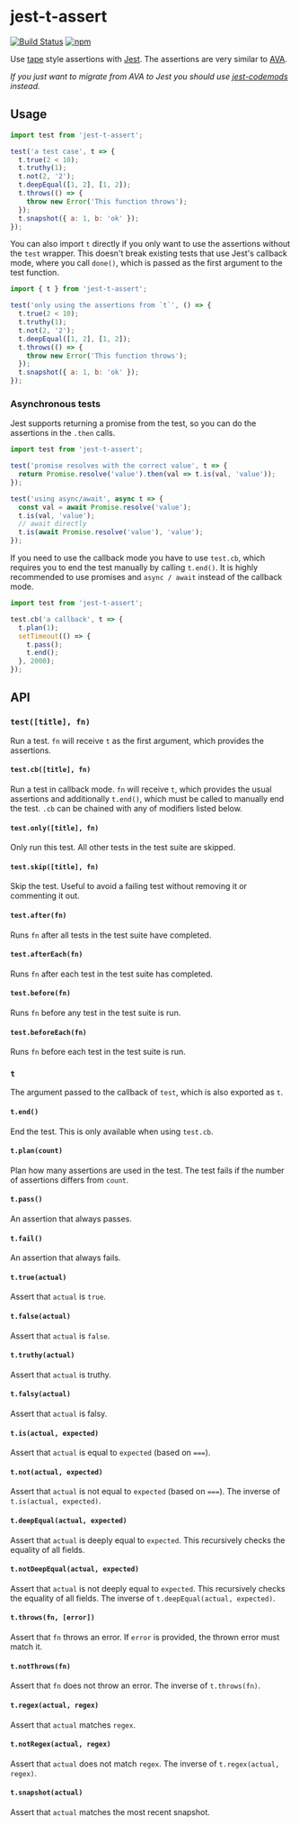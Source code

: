 # jest-t-assert

[![Build Status][travis-badge]][travis]
[![npm][npm-badge]][npm-link]

Use [tape][tape] style assertions with [Jest][jest]. The assertions are very
similar to [AVA][ava].

*If you just want to migrate from AVA to Jest you should use
[jest-codemods][codemods] instead.*

## Usage

```javascript
import test from 'jest-t-assert';

test('a test case', t => {
  t.true(2 < 10);
  t.truthy(1);
  t.not(2, '2');
  t.deepEqual([1, 2], [1, 2]);
  t.throws(() => {
    throw new Error('This function throws');
  });
  t.snapshot({ a: 1, b: 'ok' });
});
```

You can also import `t` directly if you only want to use the assertions without
the `test` wrapper. This doesn't break existing tests that use Jest's callback
mode, where you call `done()`, which is passed as the first argument to the
test function.

```javascript
import { t } from 'jest-t-assert';

test('only using the assertions from `t`', () => {
  t.true(2 < 10);
  t.truthy(1);
  t.not(2, '2');
  t.deepEqual([1, 2], [1, 2]);
  t.throws(() => {
    throw new Error('This function throws');
  });
  t.snapshot({ a: 1, b: 'ok' });
});
```

### Asynchronous tests

Jest supports returning a promise from the test, so you can do the assertions in
the `.then` calls.

```javascript
import test from 'jest-t-assert';

test('promise resolves with the correct value', t => {
  return Promise.resolve('value').then(val => t.is(val, 'value'));
});

test('using async/await', async t => {
  const val = await Promise.resolve('value');
  t.is(val, 'value');
  // await directly
  t.is(await Promise.resolve('value'), 'value');
});
```

If you need to use the callback mode you have to use `test.cb`, which
requires you to end the test manually by calling `t.end()`. It is highly
recommended to use promises and `async / await` instead of the callback mode.

```javascript
import test from 'jest-t-assert';

test.cb('a callback', t => {
  t.plan(1);
  setTimeout(() => {
    t.pass();
    t.end();
  }, 2000);
});
```

## API

### `test([title], fn)`

Run a test. `fn` will receive `t` as the first argument, which provides the
assertions.

#### `test.cb([title], fn)`

Run a test in callback mode. `fn` will receive `t`, which provides the usual
assertions and additionally `t.end()`, which must be called to manually end the
test. `.cb` can be chained with any of modifiers listed below.

#### `test.only([title], fn)`

Only run this test. All other tests in the test suite are skipped.

#### `test.skip([title], fn)`

Skip the test. Useful to avoid a failing test without removing it or commenting
it out.

#### `test.after(fn)`

Runs `fn` after all tests in the test suite have completed.

#### `test.afterEach(fn)`

Runs `fn` after each test in the test suite has completed.

#### `test.before(fn)`

Runs `fn` before any test in the test suite is run.

#### `test.beforeEach(fn)`

Runs `fn` before each test in the test suite is run.

### `t`

The argument passed to the callback of `test`, which is also exported as `t`.

#### `t.end()`

End the test. This is only available when using `test.cb`.

#### `t.plan(count)`

Plan how many assertions are used in the test. The test fails if the number of
assertions differs from `count`.

#### `t.pass()`

An assertion that always passes.

#### `t.fail()`

An assertion that always fails.

#### `t.true(actual)`

Assert that `actual` is `true`.

#### `t.false(actual)`

Assert that `actual` is `false`.

#### `t.truthy(actual)`

Assert that `actual` is truthy.

#### `t.falsy(actual)`

Assert that `actual` is falsy.

#### `t.is(actual, expected)`

Assert that `actual` is equal to `expected` (based on `===`).

#### `t.not(actual, expected)`

Assert that `actual` is not equal to `expected` (based on `===`). The inverse
of `t.is(actual, expected)`.

#### `t.deepEqual(actual, expected)`

Assert that `actual` is deeply equal to `expected`. This recursively checks the
equality of all fields.

#### `t.notDeepEqual(actual, expected)`

Assert that `actual` is not deeply equal to `expected`. This recursively checks
the equality of all fields. The inverse of `t.deepEqual(actual, expected)`.

#### `t.throws(fn, [error])`

Assert that `fn` throws an error. If `error` is provided, the thrown error must
match it.

#### `t.notThrows(fn)`

Assert that `fn` does not throw an error. The inverse of `t.throws(fn)`.

#### `t.regex(actual, regex)`

Assert that `actual` matches `regex`.

#### `t.notRegex(actual, regex)`

Assert that `actual` does not match `regex`. The inverse of
`t.regex(actual, regex)`.

#### `t.snapshot(actual)`

Assert that `actual` matches the most recent snapshot.

[ava]: https://github.com/avajs/ava
[codemods]: https://github.com/skovhus/jest-codemods
[jest]: https://github.com/facebook/jest
[npm-badge]: https://img.shields.io/npm/v/jest-t-assert.svg?style=flat-square
[npm-link]: https://www.npmjs.com/package/jest-t-assert
[tape]: https://github.com/substack/tape
[travis]: https://travis-ci.org/jungomi/jest-t-assert
[travis-badge]: https://img.shields.io/travis/jungomi/jest-t-assert/master.svg?style=flat-square
